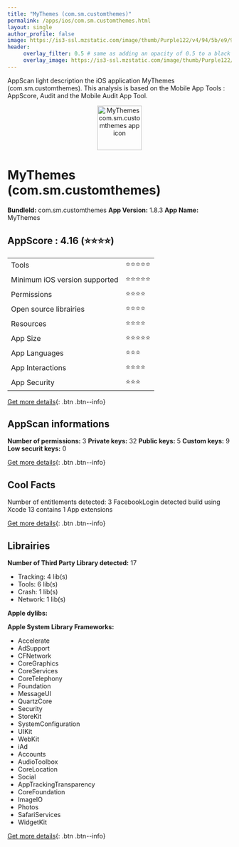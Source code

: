```yaml
---
title: "MyThemes (com.sm.customthemes)"
permalink: /apps/ios/com.sm.customthemes.html
layout: single
author_profile: false
image: https://is3-ssl.mzstatic.com/image/thumb/Purple122/v4/94/5b/e9/945be96c-9d2a-ab46-23e6-a9dbcb8bd79f/AppIcon-0-1x_U007emarketing-0-7-0-85-220.png/512x512bb.jpg
header: 
     overlay_filter: 0.5 # same as adding an opacity of 0.5 to a black background
     overlay_image: https://is3-ssl.mzstatic.com/image/thumb/Purple122/v4/94/5b/e9/945be96c-9d2a-ab46-23e6-a9dbcb8bd79f/AppIcon-0-1x_U007emarketing-0-7-0-85-220.png/512x512bb.jpg
---
```

AppScan light description the iOS application MyThemes (com.sm.customthemes). This analysis is based on the Mobile App Tools : AppScore, Audit and the Mobile Audit App Tool.

  
  
<div style="text-align: center;"><img src="https://is3-ssl.mzstatic.com/image/thumb/Purple122/v4/94/5b/e9/945be96c-9d2a-ab46-23e6-a9dbcb8bd79f/AppIcon-0-1x_U007emarketing-0-7-0-85-220.png/512x512bb.jpg" width="100" height="100" alt="MyThemes com.sm.customthemes app icon"></div>  
  
# MyThemes (com.sm.customthemes)

**BundleId:** com.sm.customthemes
**App Version:** 1.8.3
**App Name:** MyThemes


## AppScore : 4.16 (⭐️⭐️⭐️⭐️) 

<table>
<tr><td> Tools </td><td> ⭐️⭐️⭐️⭐️⭐️ </td></tr>
<tr><td> Minimum iOS version supported </td><td> ⭐️⭐️⭐️⭐️⭐️ </td></tr>
<tr><td> Permissions </td><td> ⭐️⭐️⭐️⭐️ </td></tr>
<tr><td> Open source librairies </td><td> ⭐️⭐️⭐️⭐️ </td></tr>
<tr><td> Resources </td><td> ⭐️⭐️⭐️⭐️ </td></tr>
<tr><td> App Size </td><td> ⭐️⭐️⭐️⭐️⭐️ </td></tr>
<tr><td> App Languages </td><td> ⭐️⭐️⭐️ </td></tr>
<tr><td> App Interactions </td><td> ⭐️⭐️⭐️⭐️ </td></tr>
<tr><td> App Security </td><td> ⭐️⭐️⭐️ </td></tr>
</table>

[Get more details](/pricing.html){: .btn .btn--info}  
  
## AppScan informations 

**Number of permissions:** 3
**Private keys:** 32
**Public keys:** 5
**Custom keys:** 9
**Low securit keys:** 0
  
[Get more details](/pricing.html){: .btn .btn--info}

## Cool Facts

Number of entitlements detected: 3
FacebookLogin detected
build using Xcode 13
contains 1 App extensions
  
[Get more details](/pricing.html){: .btn .btn--info}

## Librairies 
**Number of Third Party Library detected:** 17
- Tracking: 4 lib(s)
- Tools: 6 lib(s)
- Crash: 1 lib(s)
- Network: 1 lib(s)

**Apple dylibs:**


**Apple System Library Frameworks:**
- Accelerate
- AdSupport
- CFNetwork
- CoreGraphics
- CoreServices
- CoreTelephony
- Foundation
- MessageUI
- QuartzCore
- Security
- StoreKit
- SystemConfiguration
- UIKit
- WebKit
- iAd
- Accounts
- AudioToolbox
- CoreLocation
- Social
- AppTrackingTransparency
- CoreFoundation
- ImageIO
- Photos
- SafariServices
- WidgetKit


  
[Get more details](/pricing.html){: .btn .btn--info}

